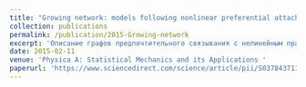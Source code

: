 ```yaml
---
title: "Growing network: models following nonlinear preferential attachment rule"
collection: publications
permalink: /publication/2015-Growing-network
excerpt: 'Описание графов предпочтительного связывания с нелинейным правилом предпочтительного связывания. Методы калибровки'
date: 2015-02-11
venue: 'Physica A: Statistical Mechanics and its Applications '
paperurl: 'https://www.sciencedirect.com/science/article/pii/S0378437115000710'
---
```

